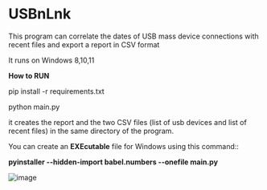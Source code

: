 # USBnLnk
This program can correlate the dates of USB mass device connections with recent files and  export a report in CSV format

It runs on Windows 8,10,11

**How to RUN**

pip install -r requirements.txt

python main.py

it creates the report and the two CSV files (list of usb devices and list of recent files) in the same directory of the program.

You can create an **EXEcutable** file for Windows using this command::

 **pyinstaller --hidden-import babel.numbers --onefile main.py**

![image](https://github.com/nannib/USBnLnk/assets/12171140/ba5be7c9-4a62-4b2e-985f-5f37bf5fc3e0)

